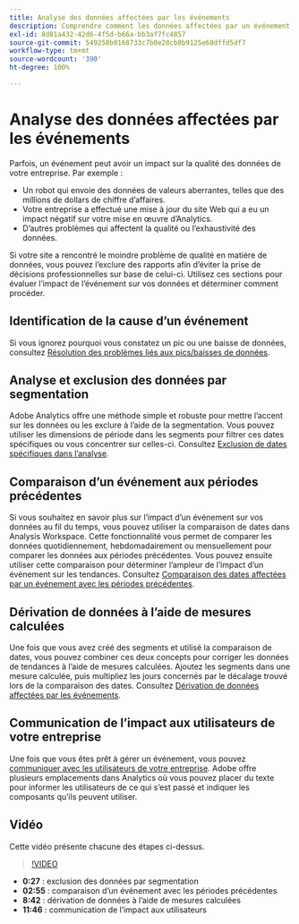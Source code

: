 ```yaml
---
title: Analyse des données affectées par les événements
description: Comprendre comment les données affectées par un événement contribuent à la qualité générale des données.
exl-id: 8d81a432-42d6-4f5d-b66a-bb3af7fc4857
source-git-commit: 549258b0168733c7b0e28cb8b9125e68dffd5df7
workflow-type: tm+mt
source-wordcount: '390'
ht-degree: 100%

---
```


# Analyse des données affectées par les événements

Parfois, un événement peut avoir un impact sur la qualité des données de votre entreprise. Par exemple :

* Un robot qui envoie des données de valeurs aberrantes, telles que des millions de dollars de chiffre d’affaires.
* Votre entreprise a effectué une mise à jour du site Web qui a eu un impact négatif sur votre mise en œuvre d’Analytics.
* D’autres problèmes qui affectent la qualité ou l’exhaustivité des données.

Si votre site a rencontré le moindre problème de qualité en matière de données, vous pouvez l’exclure des rapports afin d’éviter la prise de décisions professionnelles sur base de celui-ci. Utilisez ces sections pour évaluer l’impact de l’événement sur vos données et déterminer comment procéder.

## Identification de la cause d’un événement

Si vous ignorez pourquoi vous constatez un pic ou une baisse de données, consultez [Résolution des problèmes liés aux pics/baisses de données](spikes-drops.md).

## Analyse et exclusion des données par segmentation

Adobe Analytics offre une méthode simple et robuste pour mettre l’accent sur les données ou les exclure à l’aide de la segmentation. Vous pouvez utiliser les dimensions de période dans les segments pour filtrer ces dates spécifiques ou vous concentrer sur celles-ci. Consultez [Exclusion de dates spécifiques dans l’analyse](segments.md).

## Comparaison d’un événement aux périodes précédentes

Si vous souhaitez en savoir plus sur l’impact d’un événement sur vos données au fil du temps, vous pouvez utiliser la comparaison de dates dans Analysis Workspace. Cette fonctionnalité vous permet de comparer les données quotidiennement, hebdomadairement ou mensuellement pour comparer les données aux périodes précédentes. Vous pouvez ensuite utiliser cette comparaison pour déterminer l’ampleur de l’impact d’un événement sur les tendances. Consultez [Comparaison des dates affectées par un événement avec les périodes précédentes](compare-dates.md).

## Dérivation de données à l’aide de mesures calculées

Une fois que vous avez créé des segments et utilisé la comparaison de dates, vous pouvez combiner ces deux concepts pour corriger les données de tendances à l’aide de mesures calculées. Ajoutez les segments dans une mesure calculée, puis multipliez les jours concernés par le décalage trouvé lors de la comparaison des dates. Consultez [Dérivation de données affectées par les événements](calcmetrics.md).

## Communication de l’impact aux utilisateurs de votre entreprise

Une fois que vous êtes prêt à gérer un événement, vous pouvez [communiquer avec les utilisateurs de votre entreprise](communicate.md). Adobe offre plusieurs emplacements dans Analytics où vous pouvez placer du texte pour informer les utilisateurs de ce qui s’est passé et indiquer les composants qu’ils peuvent utiliser.

## Vidéo

Cette vidéo présente chacune des étapes ci-dessus.

>[!VIDEO](https://video.tv.adobe.com/v/33316?quality=12)

* **0:27** : exclusion des données par segmentation
* **02:55** : comparaison d’un événement avec les périodes précédentes
* **8:42** : dérivation de données à l’aide de mesures calculées
* **11:46** : communication de l’impact aux utilisateurs
